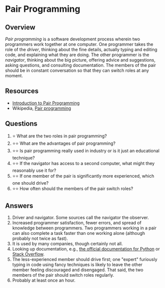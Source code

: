 # Pair Programming
## Overview
*Pair programming* is a software development process wherein two programmers work together at one computer. One programmer takes the role of the *driver*, thinking about the fine details, actually typing and editing code, and explaining what they are doing. The other programmer is the *navigator*, thinking about the big picture, offering advice and suggestions, asking questions, and consulting documentation. The members of the pair should be in constant conversation so that they can switch roles at any moment.

## Resources
- [Introduction to Pair Programming](https://www.youtube.com/watch?v=rG_U12uqRhE)
- Wikipedia, [Pair programming](https://en.wikipedia.org/wiki/Pair_programming)

## Questions
1. :star: What are the two roles in pair programming?
1. :star::star: What are the advantages of pair programming?
1. :star::star: Is pair programming really used in industry or is it just an educational technique?
1. :star::star: If the navigator has access to a second computer, what might they reasonably use it for?
1. :star::star: If one member of the pair is significantly more experienced, which one should drive?
1. :star::star: How often should the members of the pair switch roles?

## Answers
1. Driver and navigator. Some sources call the navigator the observer.
1. Increased programmer satisfaction, fewer errors, and spread of knowledge between programmers. Two programmers working in a pair can also complete a task faster than one working alone (although probably not twice as fast).
1. It is used by many companies, though certainly not all.
1. Looking up documentation, e.g., [the official documentation for Python](https://docs.python.org) or [Stack Overflow](https://stackoverflow.com/).
1. The less-experienced member should drive first; one "expert" furiously typing in code using fancy techniques is likely to leave the other member feeling discouraged and disengaged. That said, the two members of the pair should switch roles regularly.
1. Probably at least once an hour.
